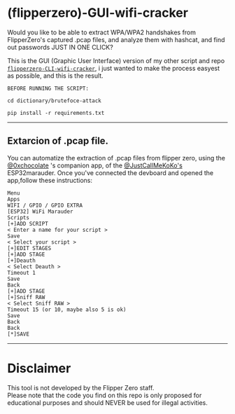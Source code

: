 # (flipperzero)-GUI-wifi-cracker
Would you like to be able to extract WPA/WPA2 handshakes from FlipperZero's captured .pcap files, and analyze them with hashcat, and find out passwords JUST IN ONE CLICK?

This is the GUI (Graphic User Interface) version of my other script and repo [`flipperzero-CLI-wifi-cracker`](https://github.com/grugnoymeme/flipperzero-CLI-wifi-cracker), i just wanted to make the process easyest as possible, and this is the result.

```
BEFORE RUNNING THE SCRIPT:

cd dictionary/brutefoce-attack

pip install -r requirements.txt
```      

---
## Extarcion of .pcap file.

You can automatize the extraction of .pcap files from flipper zero, using the [@0xchocolate](https://github.com/0xchocolate) 's companion app, of the [@JustCallMeKoKo's](https://github.com/justcallmekoko) ESP32marauder. Once you've connected the devboard and opened the app,follow these instructions:
```
Menu       
Apps       
WIFI / GPIO / GPIO EXTRA            
[ESP32] WiFi Marauder       
Scripts   
[+]ADD SCRIPT    
< Enter a name for your script >   
Save    
< Select your script >    
[+]EDIT STAGES    
[+]ADD STAGE    
[+]Deauth     
< Select Deauth >     
Timeout 1    
Save    
Back    
[+]ADD STAGE    
[+]Sniff RAW     
< Select Sniff RAW >    
Timeout 15 (or 10, maybe also 5 is ok)     
Save    
Back     
Back     
[*]SAVE
```
  
---
# Disclaimer
This tool is not developed by the Flipper Zero staff.    
Please note that the code you find on this repo is only proposed for educational purposes and should NEVER be used for illegal activities.
